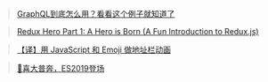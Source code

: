 > [GraphQL到底怎么用？看看这个例子就知道了](https://mp.weixin.qq.com/s?__biz=MzUxMzcxMzE5Ng%3D%3D&mid=2247490340&idx=2&sn=9c0761d3390837eb3749e399ead80658#wechat_redirect)

> [Redux Hero Part 1: A Hero is Born (A Fun Introduction to Redux.js)](https://decembersoft.com/posts/redux-hero-part-1-a-hero-is-born-a-fun-introduction-to-redux-js/)

> [【译】用 JavaScript 和 Emoji 做地址栏动画](https://mp.weixin.qq.com/s?__biz=Mzg5NjAzMjI0NQ==&mid=2247484015&idx=1&sn=25c504215c8ebb5d27b206f5c9ebde49&chksm=c0060ef5f77187e33535404f3e02355e549afd6faaa566e317b8243f616ec6ec6b83f4a13180&mpshare=1&scene=1&srcid=0128LdP0TW1ZglUGVQPqcZGZ#rd)

> [🎉喜大普奔，ES2019登场](https://juejin.im/post/5c512592e51d4507786250b6?utm_source=gold_browser_extension)